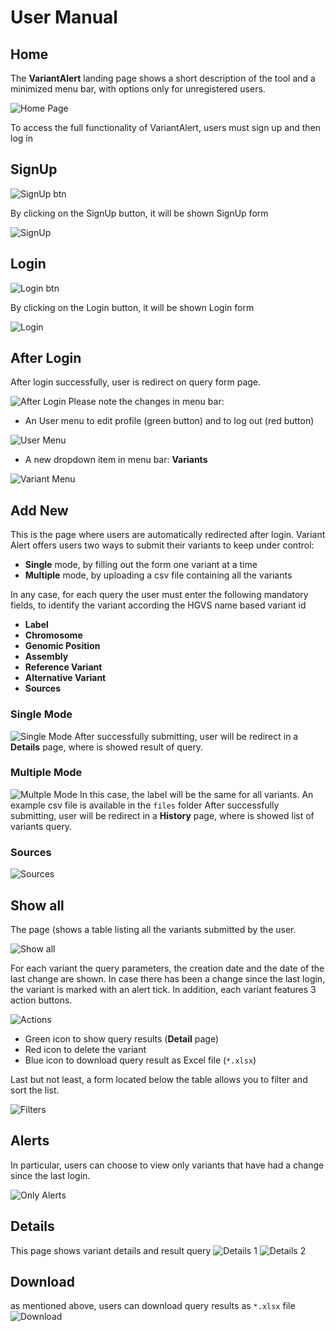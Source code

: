 # User Manual

## Home
The **VariantAlert** landing page shows a short description 
of the tool and a minimized menu bar, 
with options only for unregistered users.

![Home Page](images/home.png)

To access the full functionality of VariantAlert, 
users must sign up and then log in

## SignUp
![SignUp btn](images/signup_btn.png)

By clicking on the SignUp button, it will be shown SignUp form

![SignUp](images/signup.png)

## Login
![Login btn](images/login_btn.png)

By clicking on the Login button, it will be shown Login form

![Login](images/login.png)

## After Login
After login successfully, user is redirect on query form page.

![After Login](images/after_login.png)
Please note the changes in menu bar:
- An User menu to edit profile (green button) and to log out (red button) 

![User Menu](images/user_menu.png)

-  A new dropdown item in menu bar: **Variants**

![Variant Menu](images/variants_menu.png)

## Add New
This is the page where users are automatically redirected after login.
Variant Alert offers users two ways to submit their variants to keep under control:
- **Single** mode, by filling out the form one variant at a time
- **Multiple** mode, by uploading a csv file containing all the variants

In any case, 
for each query the user must enter the following mandatory fields, 
to identify the variant according the HGVS name based variant id
- **Label**
- **Chromosome**
- **Genomic Position**
- **Assembly**
- **Reference Variant**
- **Alternative Variant**
- **Sources**

### Single Mode
![Single Mode](images/add_new_single.png)
After successfully submitting, user will be redirect in a **Details** page, 
where is showed result of query.
### Multiple Mode
![Multple Mode](images/add_new_multiple.png)
In this case, the label will be the same for all variants.
An example csv file is available in the `files` folder
After successfully submitting, user will be redirect in a **History** page,
where is showed list of variants query.

### Sources
![Sources](images/add_new_sources.png)

## Show all
The page (shows a table listing all the variants submitted by the user.

![Show all](images/show_all.png)

For each variant the query parameters, 
the creation date and the date of the last change are shown. 
In case there has been a change since the last login, 
the variant is marked with an alert tick. In addition, 
each variant features 3 action buttons.

![Actions](images/show_all_actions.png)
- Green icon to show query results (**Detail** page)
- Red icon to delete the variant
- Blue icon to download query result as Excel file (`*.xlsx`)

Last but not least, 
a form located below the table allows you to filter 
and sort the list.

![Filters](images/show_all_filters.png)
## Alerts
In particular, users can choose to view only 
variants that have had a change since the last login.

![Only Alerts](images/only_alerts.png)

## Details
This page shows variant details and result query
![Details 1](images/details_1.png)
![Details 2](images/details_2.png)


## Download
as mentioned above, users can download query results as `*.xlsx` file 
![Download](images/download.png)
